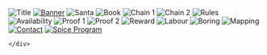 <div class="row text-center">
    <div class="col-md-12">
        <img class="padded-img page-img" src="{{ site.baseurl }}/assets/img/blockchain/0-title.png" alt="Title" />
        <a href="http://futurice.com/blog/payroll-system-in-blockchain"><img class="padded-img page-img" src="{{ site.baseurl }}/assets/img/blockchain/banner.png" alt="Banner" /></a>
        <img class="padded-img page-img" src="{{ site.baseurl }}/assets/img/blockchain/1-santa-peeved.jpg" alt="Santa" />
        <img class="padded-img page-img" src="{{ site.baseurl }}/assets/img/blockchain/2-santa-book.png" alt="Book" />
        <img class="padded-img page-img" src="{{ site.baseurl }}/assets/img/blockchain/3-book-chain-1.png" alt="Chain 1" />
        <img class="padded-img page-img" src="{{ site.baseurl }}/assets/img/blockchain/4-book-chain-2.png" alt="Chain 2" />
        <img class="padded-img page-img" src="{{ site.baseurl }}/assets/img/blockchain/5-book-rules.png" alt="Rules" />
        <img class="padded-img page-img" src="{{ site.baseurl }}/assets/img/blockchain/6-availability.png" alt="Availability" />
        <img class="padded-img page-img" src="{{ site.baseurl }}/assets/img/blockchain/7-proof-of-work-1.png" alt="Proof 1" />
        <img class="padded-img page-img" src="{{ site.baseurl }}/assets/img/blockchain/8-proof-of-work-2.png" alt="Proof 2" />
        <img class="padded-img page-img" src="{{ site.baseurl }}/assets/img/blockchain/9-reward.png" alt="Reward" />
        <img class="padded-img page-img" src="{{ site.baseurl }}/assets/img/blockchain/10-division-of-labour.png" alt="Labour" />
        <img class="padded-img page-img" src="{{ site.baseurl }}/assets/img/blockchain/11-boring-stuff.png" alt="Boring" />
        <img class="padded-img page-img" src="{{ site.baseurl }}/assets/img/blockchain/12-mapping-1.png" alt="Mapping" />
        <a href="https://twitter.com/@hippielobster"><img class="padded-img page-img" src="{{ site.baseurl }}/assets/img/blockchain/end.png" alt="Contact" /></a>
        <a href="https://www.spiceprogram.org"><img class="padded-img page-img" src="{{ site.baseurl }}/assets/img/blockchain/chilicorn_with_text-360.png" alt="Spice Program" /></a>

    </div>
</div>
